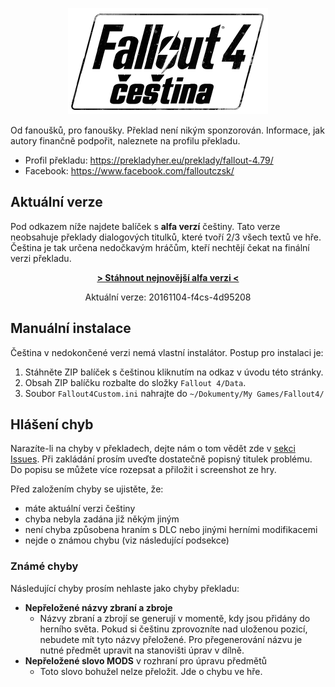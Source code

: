 <p align="center">
  <img src="assets/project-logo.png" alt="Čeština pro Fallout 4" />
</p>

Od fanoušků, pro fanoušky.
Překlad není nikým sponzorován.
Informace, jak autory finančně podpořit, naleznete na profilu překladu.

* Profil překladu: https://prekladyher.eu/preklady/fallout-4.79/
* Facebook: https://www.facebook.com/falloutczsk/

## Aktuální verze

Pod odkazem níže najdete balíček s **alfa verzí** češtiny.
Tato verze neobsahuje překlady dialogových titulků, které tvoří 2/3 všech textů ve hře.
Čeština je tak určena nedočkavým hráčům, kteří nechtějí čekat na finální verzi překladu.

<p align="center">
  <a href="../../releases/download/20161104-f4cs-4d95208/20161104-f4cs-4d95208-noinfo.zip">
    <b>> Stáhnout nejnovější alfa verzi <</b>
  </a>
</p>
<p align="center">
  Aktuální verze: 20161104-f4cs-4d95208
</p>


## Manuální instalace

Čeština v nedokončené verzi nemá vlastní instalátor. Postup pro instalaci je:

1. Stáhněte ZIP balíček s češtinou kliknutím na odkaz v úvodu této stránky.
2. Obsah ZIP balíčku rozbalte do složky `Fallout 4/Data`.
3. Soubor `Fallout4Custom.ini` nahrajte do `~/Dokumenty/My Games/Fallout4/`


## Hlášení chyb

Narazíte-li na chyby v překladech, dejte nám o tom vědět zde v [sekci Issues](../../issues).
Při zakládání prosím uveďte dostatečně popisný titulek problému.
Do popisu se můžete více rozepsat a přiložit i screenshot ze hry.

Před založením chyby se ujistěte, že:

* máte aktuální verzi češtiny
* chyba nebyla zadána již někým jiným
* není chyba způsobena hraním s DLC nebo jinými herními modifikacemi
* nejde o známou chybu (viz následující podsekce)

### Známé chyby

Následující chyby prosím nehlaste jako chyby překladu:

* **Nepřeložené názvy zbraní a zbroje**
   * Názvy zbraní a zbrojí se generují v momentě, kdy jsou přidány do herního světa.
     Pokud si češtinu zprovozníte nad uloženou pozicí, nebudete mít tyto názvy přeložené.
     Pro přegenerování názvu je nutné předmět upravit na stanovišti úprav v dílně.
* **Nepřeložené slovo MODS** v rozhraní pro úpravu předmětů
    * Toto slovo bohužel nelze přeložit. Jde o chybu ve hře.
